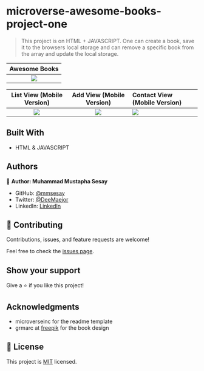 # microverse-awesome-books-project-one

> This project is on HTML + JAVASCRIPT. One can create a book, save it to the browsers local storage and can remove a specific book from the array and update the local storage.

Awesome Books                                                                                                              |
:-------------------------------------------------------------------------------------------------------------------------:|
![](./images/awesome-books.gif)                                                                                            |

List View (Mobile Version)               | Add View (Mobile Version)              |Contact View (Mobile Version)           |
:---------------------------------------:|:--------------------------------------:|:---------------------------------------|
![](./images/awesome-books-n1.png)       |![](./images/awesome-books-n2.png)      |![](./images/awesome-books-n3.png)      |

## Built With

- HTML & JAVASCRIPT

## Authors

👤 **Author: Muhammad Mustapha Sesay**

- GitHub: [@mmsesay](https://github.com/mmsesay)
- Twitter: [@DeeMaejor](https://twitter.com/DeeMaejor)
- LinkedIn: [LinkedIn](https://linkedin.com/in/muhammad-m-sesay)

## 🤝 Contributing

Contributions, issues, and feature requests are welcome!

Feel free to check the [issues page](../../issues/).

## Show your support

Give a ⭐️ if you like this project!

## Acknowledgments
- microverseinc for the readme template
- grmarc at [freepik](http://www.freepik.com) for the book design
## 📝 License

This project is [MIT](./MIT.md) licensed.
